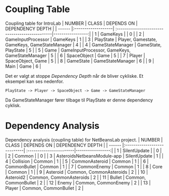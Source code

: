 # Coupling Table

Coupling table for IntroLab
| NUMBER | CLASS              | DEPENDS ON                                     | DEPENDENCY DEPTH |
| ------ |:-------------------| :----------------------------------------------|-----------------:|
| 1      | GameKeys           |                                                |                0 |
| 2      | GameInputProcessor | GameKeys                                       |                1 |
| 3      | PlayState          | Player, Gamestate, GameKeys, GameStateManager  |                4 |
| 4      | GameStateManager   | GameState, PlayState                           |                5 |
| 5      | Game               | GameInputProcessor, GameKeys, GameStateManager |                5 |
| 6      | SpaceObject        | Game                                           |                5 |
| 7      | Player             | SpaceObject, Game                              |                5 |
| 8      | GameState          | GameStateManager                               |                6 |
| 9      | Main               | Game                                           |                6 |

Det er valgt at stoppe *Dependency Depth* når de bliver cykliske. Et eksempel
kan ses nedenfor.
```
PlayState -> Player -> SpaceObject -> Game -> GameStateManager
```

Da GameStateManager fører tilbage til PlayState er denne dependency cyklisk.



# Dependency Analysis

Dependency analysis (coupling table) for NetBeansLab project.
| NUMBER | CLASS                       | DEPENDS ON              | DEPENDENCY DEPTH |
| ------ |:----------------------------| :-----------------------|-----------------:|
| 1      | SilentUpdate                |                         |                0 |
| 2      | Common                      |                         |                0 |
| 3      | AsteroidsNetbeansModule-app | SilentUpdate            |                1 |
| 4      | Collision                   | Common                  |                1 |
| 5      | CommonAsteroid              | Common                  |                1 |
| 6      | CommonBullet                | Common                  |                1 |
| 7      | CommonEnemy                 | Common                  |                1 |
| 8      | Core                        | Common                  |                1 |
| 9      | Asteroid                    | Common, CommonAsteroids |                2 |
| 10     | Asteroid2                   | Common, CommonAsteroids |                2 |
| 11     | Bullet                      | Common, CommonBullet    |                2 |
| 12     | Enemy                       | Common, CommonEnemy     |                2 |
| 13     | Player                      | Common, CommonBullet    |                2 |

